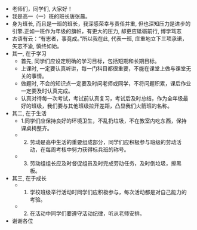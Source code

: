 - 老师们，同学们, 大家好！
- 我是高一（一）班的班长唐张晨。
- 身为班长, 而且是一班的班长，我深感荣幸与责任并重, 但也深知压力是进步的引擎.正如一班作为年级的旗帜，有更大的压力, 却更应砥砺前行, 博学笃志
- 古语有云：“有志者，事竟成。”所以我在此, 代表一班, 庄重地立下三项承诺，矢志不渝, 慎终如始。
- 其一, 在于学习
	- 首先, 同学们应设定明确的学习目标，包括短期和长期目标。
	- 上课时, 一定要认真听讲，每一门科目都很重要，不能在课堂上做与课堂无关的事情。
	- 做题时, 不会的知识点一定要及时问老师或同学，不将问题积累，课后作业一定要及时认真完成。
	- 认真对待每一次考试，考试前认真复习，考试后及时总结，作为全年级最好的班级，我们要与其他班级拉开差距，凸显我们火箭班的名称。
- 其二, 在于生活
	- 1.同学们应保持良好的环境卫生，不乱扔垃圾，不在教室内吃东西，保持课桌椅整齐。
	- 2. 劳动是高中生活的重要组成部分，同学们应积极参与班级的劳动活动，在每周考核中努力获得标兵班的称号。
	- 3. 劳动组组长应及时督促组员及时完成劳动任务，及时倒垃圾，擦黑板。
- 其三, 在于成长
	- 1. 学校班级举行活动时同学们应积极参与，每次活动都是对自己能力的考验。
	- 2. 在活动中同学们要遵守活动纪律，听从老师安排。
- 谢谢各位